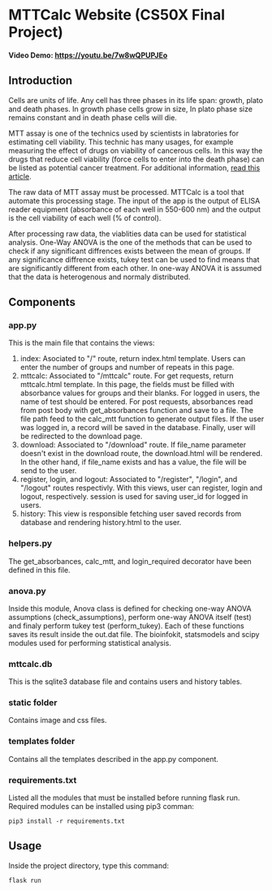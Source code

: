 # MTTCalc Website (CS50X Final Project)
#### Video Demo: https://youtu.be/7w8wQPUPJEo

## Introduction

Cells are units of life. Any cell has three phases in its life span: growth, plato and death phases.
In growth phase cells grow in size, In plato phase size remains constant and in death phase cells will die.

MTT assay is one of the technics used by scientists in labratories for estimating cell viability. This technic has many usages, for example measuring the effect of drugs on viability of cancerous cells. In this way the drugs that reduce cell viability (force cells to enter into the death phase) can be listed as potential cancer treatment. For additional information, [read this article](https://www.sigmaaldrich.com/US/en/technical-documents/protocol/cell-culture-and-cell-culture-analysis/cell-counting-and-health-analysis/cell-proliferation-kit-i-mtt).

The raw data of MTT assay must be processed. MTTCalc is a tool that automate this processing stage. The input of the app is the output of ELISA reader equipment (absorbance of each well in 550-600 nm) and the output is the cell viability of each well (% of control).

After processing raw data, the viablities data can be used for statistical analysis. One-Way ANOVA is the one of the methods that can be used to check if any significant diffrences exists between the mean of groups. If any significance diffrence exists, tukey test can be used  to find means that are significantly different from each other. In one-way ANOVA it is assumed that the data is heterogenous and normaly distributed.

## Components

### app.py
This is the main file that contains the views:
1. index: Asociated to "/" route, return index.html template. Users can enter the number of groups and number of repeats in this page.
2. mttcalc: Associated to "/mttcalc" route. For get requests, return mttcalc.html template. In this page, the fields must be filled with absorbance values for groups and their blanks. For logged in users, the name of test should be entered. For post requests, absorbances read from post body with get_absorbances function and save to a file. The file path feed to the calc_mtt function to generate output files. If the user was logged in, a record will be saved in the database. Finally, user will be redirected to the download page.
3. download: Associated to "/download" route. If file_name parameter doesn't exist in the download route, the download.html will be rendered. In the other hand, if file_name exists and has a value, the file will be send to the user.
4. register, login, and logout: Associated to "/register", "/login", and "/logout" routes respectivly. With this views, user can register, login and logout, respectively. session is used for saving user_id for logged in users.
5. history: This view is responsible fetching user saved records from database and rendering history.html to the user.
### helpers.py
The get_absorbances, calc_mtt, and login_required decorator have been defined in this file.
### anova.py
Inside this module, Anova class is defined for checking one-way ANOVA assumptions (check_assumptions), perform one-way ANOVA itself (test) and finaly perform tukey test (perform_tukey). Each of these functions saves its result inside the out.dat file. The bioinfokit, statsmodels and scipy modules used for performing statistical analysis.
### mttcalc.db
This is the sqlite3 database file and contains users and history tables.
### static folder
Contains image and css files.
### templates folder
Contains all the templates described in the app.py component.
### requirements.txt
Listed all the modules that must be installed before running flask run.
Required modules can be installed using pip3 comman:

`pip3 install -r requirements.txt`

## Usage
Inside the project directory, type this command:

`flask run`
